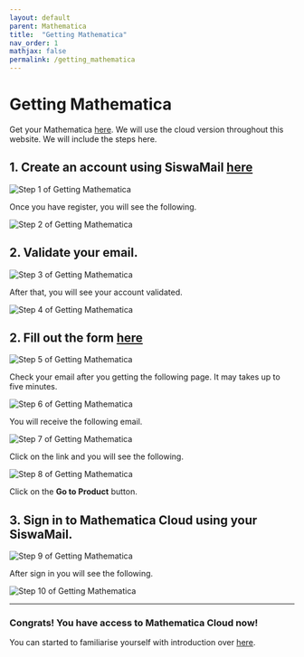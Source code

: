 ```yaml
---
layout: default
parent: Mathematica
title:  "Getting Mathematica"
nav_order: 1
mathjax: false
permalink: /getting_mathematica
---
```


# Getting Mathematica

Get your Mathematica [here](https://oemscorp.com/wp-content/uploads/2016/11/index_UM-4.html). We will use the cloud version throughout this website. We will include the steps here.


## 1. Create an account using SiswaMail [here](https://account.wolfram.com/login/create)

![Step 1 of Getting Mathematica](images/s1.png)

Once you have register, you will see the following.

![Step 2 of Getting Mathematica](images/s2.png)

## 2. Validate your email.

![Step 3 of Getting Mathematica](images/s3.png)

After that, you will see your account validated.

![Step 4 of Getting Mathematica](images/s4.png)

## 2. Fill out the form [here](https://user.wolfram.com/portal/requestAK/3f4350c6b06a7431d28f4d9125dfb7017f9a9406)

![Step 5 of Getting Mathematica](images/s5.png)

Check your email after you getting the following page. It may takes up to five minutes.

![Step 6 of Getting Mathematica](images/s6.png)

You will receive the following email.

![Step 7 of Getting Mathematica](images/s7.png)

Click on the link and you will see the following.

![Step 8 of Getting Mathematica](images/s8.png)

Click on the **Go to Product** button.

## 3. Sign in to Mathematica Cloud using your SiswaMail.

![Step 9 of Getting Mathematica](images/s9.png)

After sign in you will see the following.

![Step 10 of Getting Mathematica](images/s10.png)

---

### Congrats! You have access to Mathematica Cloud now!

You can started to familiarise yourself with introduction over [here](https://www.wolfram.com/language/fast-introduction-for-math-students/en/entering-input/).